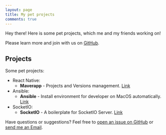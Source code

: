 ```yaml
---
layout: page
title: My pet projects
comments: true
---
```


<p class="message">
  Hey there! Here is some pet projects, which me and my friends working on!
</p>

Please learn more and join with us on [GitHub](https://github.com/Quynh-Nguyen).

## Projects

Some pet projects:

* React Native:
  * **Maverapp** - Projects and Versions management. [Link](https://github.com/Quynh-Nguyen/build-version-management-app)
* Ansible:
  * **Ansible** - Install environment for developer on MacOS automatically. [Link](https://github.com/Quynh-Nguyen/build-version-management-app)
* SocketIO:
  * **SocketIO** - A boilerplate for SocketIO Server. [Link](https://github.com/Quynh-Nguyen/socketio-server)

Have questions or suggestions? Feel free to [open an issue on GitHub](https://github.com/Quynh-Nguyen/quynh-nguyen.github.io) or [send me an Email](likeguitarz@gmail.com).
